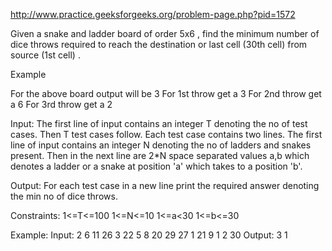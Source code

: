 http://www.practice.geeksforgeeks.org/problem-page.php?pid=1572

Given a snake and ladder board of order 5x6 , find the minimum number of dice throws required to reach the destination or last cell (30th cell) from source (1st cell) . 

Example



​For the above board output will be 3 
For 1st throw get a 3
For 2nd throw get a 6
For 3rd throw get a 2

Input:
The first line of input contains an integer T denoting the no of test cases. Then T test cases follow. Each test case contains two lines. The first line of input contains an integer N denoting the no of ladders and snakes present. Then in the next line are 2*N space separated values a,b which denotes a ladder or a snake at position 'a' which takes to a position 'b'.

Output:
For each test case in a new line print the required answer denoting the min no of dice throws.

Constraints:
1<=T<=100
1<=N<=10
1<=a<30
1<=b<=30

Example:
Input:
2
6
11 26 3 22 5 8 20 29 27 1 21 9
1
2 30
Output:
3
1